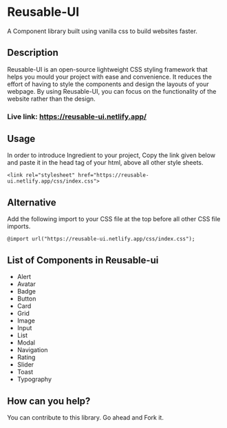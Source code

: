 # Reusable-UI
A Component library built using vanilla css to build websites faster.

## Description
Reusable-UI is an open-source lightweight CSS styling framework that helps you mould your project with ease and convenience. It reduces the effort of having to style the components and design the layouts of your webpage.
By using Reusable-UI, you can focus on the functionality of the website rather than the design.

### Live link: https://reusable-ui.netlify.app/

## Usage
In order to introduce Ingredient to your project, Copy the link given below and paste it in the head tag of your html, above all other style sheets.
```
<link rel="stylesheet" href="https://reusable-ui.netlify.app/css/index.css">
```

## Alternative
Add the following import to your CSS file at the top before all other CSS file imports.
```
@import url("https://reusable-ui.netlify.app/css/index.css");

```

## List of Components in Reusable-ui
- Alert
- Avatar
- Badge
- Button
- Card
- Grid
- Image
- Input
- List
- Modal
- Navigation
- Rating
- Slider
- Toast
- Typography

## How can you help?
You can contribute to this library. Go ahead and Fork it.
